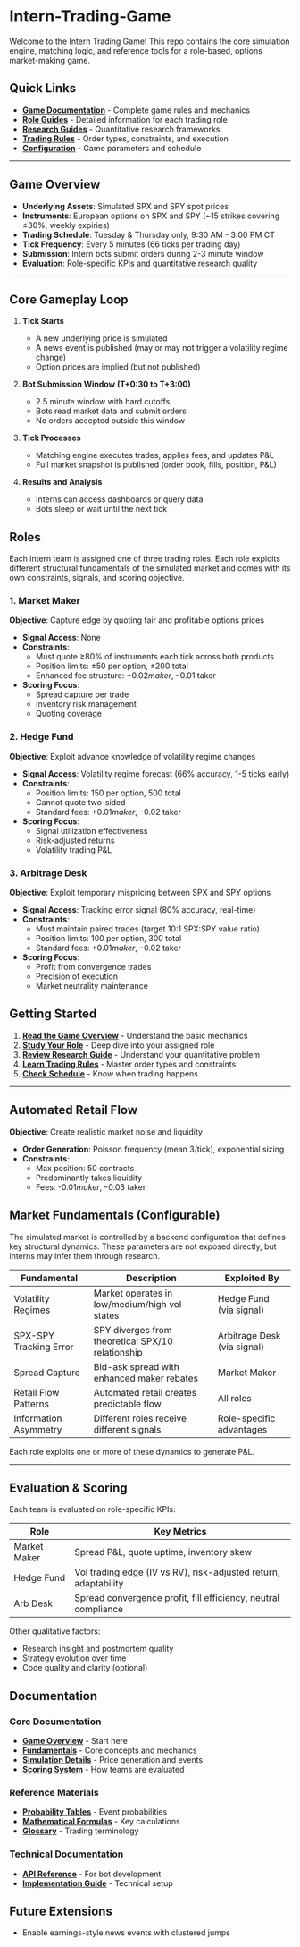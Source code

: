 # Intern-Trading-Game

Welcome to the Intern Trading Game! This repo contains the core simulation engine, matching logic, and reference tools for a role-based, options market-making game.

## Quick Links

- **[Game Documentation](docs/game/)** - Complete game rules and mechanics
- **[Role Guides](docs/game/roles/)** - Detailed information for each trading role
- **[Research Guides](docs/game/research/)** - Quantitative research frameworks
- **[Trading Rules](docs/game/trading/)** - Order types, constraints, and execution
- **[Configuration](docs/game/configuration/)** - Game parameters and schedule

---

## Game Overview

- **Underlying Assets**: Simulated SPX and SPY spot prices
- **Instruments**: European options on SPX and SPY (~15 strikes covering ±30%, weekly expiries)
- **Trading Schedule**: Tuesday & Thursday only, 9:30 AM - 3:00 PM CT
- **Tick Frequency**: Every 5 minutes (66 ticks per trading day)
- **Submission**: Intern bots submit orders during 2-3 minute window
- **Evaluation**: Role-specific KPIs and quantitative research quality

---

## Core Gameplay Loop

1. **Tick Starts**
   - A new underlying price is simulated
   - A news event is published (may or may not trigger a volatility regime change)
   - Option prices are implied (but not published)

2. **Bot Submission Window (T+0:30 to T+3:00)**
   - 2.5 minute window with hard cutoffs
   - Bots read market data and submit orders
   - No orders accepted outside this window

3. **Tick Processes**
   - Matching engine executes trades, applies fees, and updates P&L
   - Full market snapshot is published (order book, fills, position, P&L)

4. **Results and Analysis**
   - Interns can access dashboards or query data
   - Bots sleep or wait until the next tick

## Roles

Each intern team is assigned one of three trading roles. Each role exploits different structural fundamentals of the simulated market and comes with its own constraints, signals, and scoring objective.

### 1. Market Maker

**Objective**: Capture edge by quoting fair and profitable options prices

- **Signal Access**: None
- **Constraints**:
  - Must quote ≥80% of instruments each tick across both products
  - Position limits: ±50 per option, ±200 total
  - Enhanced fee structure: +$0.02 maker, -$0.01 taker
- **Scoring Focus**:
  - Spread capture per trade
  - Inventory risk management
  - Quoting coverage

### 2. Hedge Fund

**Objective**: Exploit advance knowledge of volatility regime changes

- **Signal Access**: Volatility regime forecast (66% accuracy, 1-5 ticks early)
- **Constraints**:
  - Position limits: 150 per option, 500 total
  - Cannot quote two-sided
  - Standard fees: +$0.01 maker, -$0.02 taker
- **Scoring Focus**:
  - Signal utilization effectiveness
  - Risk-adjusted returns
  - Volatility trading P&L

### 3. Arbitrage Desk

**Objective**: Exploit temporary mispricing between SPX and SPY options

- **Signal Access**: Tracking error signal (80% accuracy, real-time)
- **Constraints**:
  - Must maintain paired trades (target 10:1 SPX:SPY value ratio)
  - Position limits: 100 per option, 300 total
  - Standard fees: +$0.01 maker, -$0.02 taker
- **Scoring Focus**:
  - Profit from convergence trades
  - Precision of execution
  - Market neutrality maintenance

## Getting Started

1. **[Read the Game Overview](docs/game/overview.md)** - Understand the basic mechanics
2. **[Study Your Role](docs/game/roles/)** - Deep dive into your assigned role
3. **[Review Research Guide](docs/game/research/)** - Understand your quantitative problem
4. **[Learn Trading Rules](docs/game/trading/)** - Master order types and constraints
5. **[Check Schedule](docs/game/configuration/schedule.md)** - Know when trading happens

---

## Automated Retail Flow

**Objective**: Create realistic market noise and liquidity

- **Order Generation**: Poisson frequency (mean 3/tick), exponential sizing
- **Constraints**:
  - Max position: 50 contracts
  - Predominantly takes liquidity
  - Fees: -$0.01 maker, -$0.03 taker

## Market Fundamentals (Configurable)

The simulated market is controlled by a backend configuration that defines key structural dynamics. These parameters are not exposed directly, but interns may infer them through research.

| Fundamental | Description | Exploited By |
|-------------|-------------|--------------|
| Volatility Regimes | Market operates in low/medium/high vol states | Hedge Fund (via signal) |
| SPX-SPY Tracking Error | SPY diverges from theoretical SPX/10 relationship | Arbitrage Desk (via signal) |
| Spread Capture | Bid-ask spread with enhanced maker rebates | Market Maker |
| Retail Flow Patterns | Automated retail creates predictable flow | All roles |
| Information Asymmetry | Different roles receive different signals | Role-specific advantages |

Each role exploits one or more of these dynamics to generate P&L.

---


## Evaluation & Scoring

Each team is evaluated on role-specific KPIs:

| Role         | Key Metrics                                                       |
|--------------|--------------------------------------------------------------------|
| Market Maker | Spread P&L, quote uptime, inventory skew                          |
| Hedge Fund   | Vol trading edge (IV vs RV), risk-adjusted return, adaptability   |
| Arb Desk     | Spread convergence profit, fill efficiency, neutral compliance    |

Other qualitative factors:
- Research insight and postmortem quality
- Strategy evolution over time
- Code quality and clarity (optional)

## Documentation

### Core Documentation

- **[Game Overview](docs/game/)** - Start here
- **[Fundamentals](docs/game/fundamentals/)** - Core concepts and mechanics
- **[Simulation Details](docs/game/simulation/)** - Price generation and events
- **[Scoring System](docs/game/scoring/)** - How teams are evaluated

### Reference Materials

- **[Probability Tables](docs/game/appendix/probability-tables.md)** - Event probabilities
- **[Mathematical Formulas](docs/game/appendix/formulas.md)** - Key calculations
- **[Glossary](docs/game/appendix/glossary.md)** - Trading terminology

### Technical Documentation

- **[API Reference](docs/reference/)** - For bot development
- **[Implementation Guide](docs/technical/)** - Technical setup

## Future Extensions

- Enable earnings-style news events with clustered jumps
